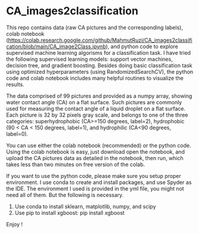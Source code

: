 # CA_images2classification
This repo contains data (raw CA pictures and the corresponding labels), colab notebook (https://colab.research.google.com/github/MahmutRuzi/CA_images2classification/blob/main/CA_image2Class.ipynb), and python code to explore supervised machine learning algorisms for a classification task. I have tried the following supervised learning models: support vector machines, decision tree, and gradient boosting. Besides doing basic classification task using optimized hyperparameters (using RandomizedSearchCV), the python code and colab notebook includes many helpful routines to visualize the results. 

The data comprised of 99 pictures and provided as a numpy array, showing water contact angle (CA) on a flat surface. Such pictures are commonly used for measuring the contact angle of a liquid droplet on a flat surface. Each picture is 32 by 32 pixels gray scale, and belongs to one of the three categories: superhydrophobic (CA>=150 degrees, label=2), hydrophobic (90 < CA < 150 degrees, label=1), and hydrophilic (CA<90 degrees, label=0). 

You can use either the colab notebook (recommended) or the python code. Using the colab notebook is easy, just download open the notebook, and upload the CA pictures data as detailed in the notebook, then run, which takes less than two minutes on free version of the colab. 

If you want to use the python code, please make sure you setup proper environment. I use conda to create and install packages, and use Spyder as the IDE. The environment I used is provided in the yml file, you might not need all of them. But the following is necessary.
1. Use conda to install sklearn, matplotlib, numpy, and scipy
2. Use pip to install xgboost: pip install xgboost

Enjoy ! 
